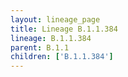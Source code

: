```yaml
---
layout: lineage_page
title: Lineage B.1.1.384
lineage: B.1.1.384
parent: B.1.1
children: ['B.1.1.384']
---
```

